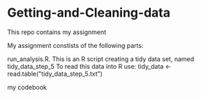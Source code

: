 # Getting-and-Cleaning-data
This repo contains my assignment

My assignment constists of the following parts:

run_analysis.R. This is an R script creating a tidy data set, named tidy_data_step_5
To read this data into R use: tidy_data <- read.table("tidy_data_step_5.txt")

my codebook
